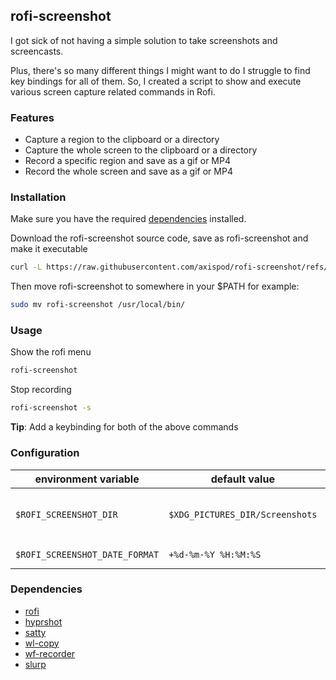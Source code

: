 ## rofi-screenshot

I got sick of not having a simple solution to take screenshots and screencasts.

Plus, there's so many different things I might want to do I struggle to find key bindings for all of them. So, I created a script to show and execute various screen capture related commands in Rofi.

### Features

* Capture a region to the clipboard or a directory
* Capture the whole screen to the clipboard or a directory
* Record a specific region and save as a gif or MP4
* Record the whole screen and save as a gif or MP4

### Installation

Make sure you have the required [dependencies](#dependencies) installed.

Download the rofi-screenshot source code, save as rofi-screenshot and make it executable

```bash
curl -L https://raw.githubusercontent.com/axispod/rofi-screenshot/refs/heads/master/rofi-screenshot > rofi-screenshot && chmod u+x rofi-screenshot
```

Then move rofi-screenshot to somewhere in your $PATH for example:

```bash
sudo mv rofi-screenshot /usr/local/bin/
```

### Usage

Show the rofi menu

```bash
rofi-screenshot
```

Stop recording

```bash
rofi-screenshot -s
```

**Tip**: Add a keybinding for both of the above commands

### Configuration

| environment variable           | default value                   |                                                                                                                     |
| ------------------------------ | ------------------------------- | ------------------------------------------------------------------------------------------------------------------- |
| `$ROFI_SCREENSHOT_DIR`         | `$XDG_PICTURES_DIR/Screenshots` | By default files will be stored in `$XDG_PICTURES_DIR/Screenshots`, which typically means `~/Pictures/Screenshots`. |
| `$ROFI_SCREENSHOT_DATE_FORMAT` | `+%d-%m-%Y %H:%M:%S`            | Possible alternative: `+%Y-%m-%d-%H-%M-%S`                                                                          |

### Dependencies

* [rofi](https://github.com/davatorium/rofi)
* [hyprshot](https://github.com/Gustash/Hyprshot)
* [satty](https://github.com/gabm/Satty)
* [wl-copy](https://github.com/bugaevc/wl-clipboard)
* [wf-recorder](https://github.com/ammen99/wf-recorder)
* [slurp](https://github.com/emersion/slurp)
